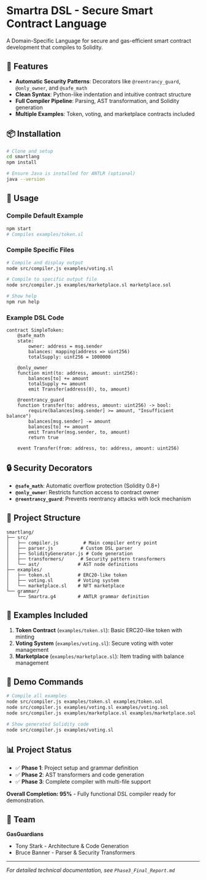 # Smartra DSL - Secure Smart Contract Language

A Domain-Specific Language for secure and gas-efficient smart contract development that compiles to Solidity.

## 🚀 Features

- **Automatic Security Patterns**: Decorators like `@reentrancy_guard`, `@only_owner`, and `@safe_math`
- **Clean Syntax**: Python-like indentation and intuitive contract structure
- **Full Compiler Pipeline**: Parsing, AST transformation, and Solidity generation
- **Multiple Examples**: Token, voting, and marketplace contracts included

## 📦 Installation

```bash
# Clone and setup
cd smartlang
npm install

# Ensure Java is installed for ANTLR (optional)
java --version
```

## 🔧 Usage

### Compile Default Example

```bash
npm start
# Compiles examples/token.sl
```

### Compile Specific Files

```bash
# Compile and display output
node src/compiler.js examples/voting.sl

# Compile to specific output file
node src/compiler.js examples/marketplace.sl marketplace.sol

# Show help
npm run help
```

### Example DSL Code

```smartra
contract SimpleToken:
    @safe_math
    state:
        owner: address = msg.sender
        balances: mapping(address => uint256)
        totalSupply: uint256 = 1000000

    @only_owner
    function mint(to: address, amount: uint256):
        balances[to] += amount
        totalSupply += amount
        emit Transfer(address(0), to, amount)

    @reentrancy_guard
    function transfer(to: address, amount: uint256) -> bool:
        require(balances[msg.sender] >= amount, "Insufficient balance")
        balances[msg.sender] -= amount
        balances[to] += amount
        emit Transfer(msg.sender, to, amount)
        return true

    event Transfer(from: address, to: address, amount: uint256)
```

## 🔒 Security Decorators

- **`@safe_math`**: Automatic overflow protection (Solidity 0.8+)
- **`@only_owner`**: Restricts function access to contract owner
- **`@reentrancy_guard`**: Prevents reentrancy attacks with lock mechanism

## 📁 Project Structure

```
smartlang/
├── src/
│   ├── compiler.js         # Main compiler entry point
│   ├── parser.js          # Custom DSL parser
│   ├── SolidityGenerator.js # Code generation
│   ├── transformers/      # Security pattern transformers
│   └── ast/              # AST node definitions
├── examples/
│   ├── token.sl          # ERC20-like token
│   ├── voting.sl         # Voting system
│   └── marketplace.sl    # NFT marketplace
└── grammar/
    └── Smartra.g4        # ANTLR grammar definition
```

## 🧪 Examples Included

1. **Token Contract** (`examples/token.sl`): Basic ERC20-like token with minting
2. **Voting System** (`examples/voting.sl`): Secure voting with voter management
3. **Marketplace** (`examples/marketplace.sl`): Item trading with balance management

## 🎯 Demo Commands

```bash
# Compile all examples
node src/compiler.js examples/token.sl examples/token.sol
node src/compiler.js examples/voting.sl examples/voting.sol
node src/compiler.js examples/marketplace.sl examples/marketplace.sol

# Show generated Solidity code
node src/compiler.js examples/voting.sl
```

## 📊 Project Status

- ✅ **Phase 1**: Project setup and grammar definition
- ✅ **Phase 2**: AST transformers and code generation
- ✅ **Phase 3**: Complete compiler with multi-file support

**Overall Completion: 95%** - Fully functional DSL compiler ready for demonstration.

## 👥 Team

**GasGuardians**

- Tony Stark - Architecture & Code Generation
- Bruce Banner - Parser & Security Transformers

---

_For detailed technical documentation, see `Phase3_Final_Report.md`_
